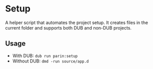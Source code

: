 # Setup

A helper script that automates the project setup.
It creates files in the current folder and supports both DUB and non-DUB projects.

## Usage

* With DUB: `dub run parin:setup`
* Without DUB: `dmd -run source/app.d`
